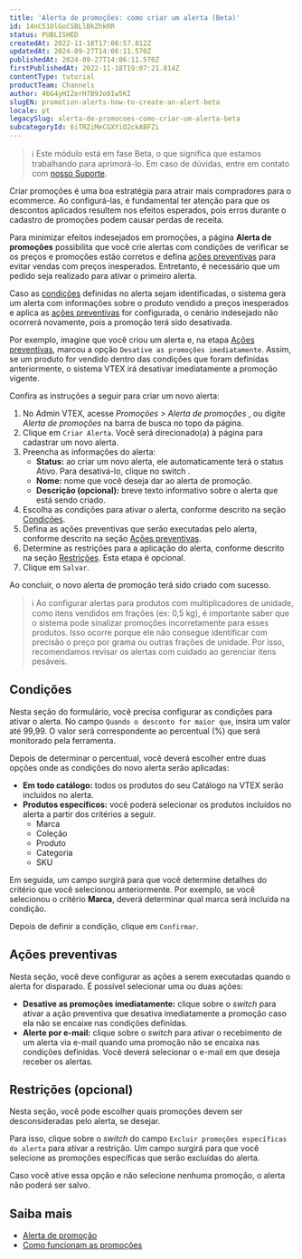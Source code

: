 ```yaml
---
title: 'Alerta de promoções: como criar um alerta (Beta)'
id: 14nC51OlGoCSBLlBkZhkRR
status: PUBLISHED
createdAt: 2022-11-18T17:08:57.812Z
updatedAt: 2024-09-27T14:06:11.570Z
publishedAt: 2024-09-27T14:06:11.570Z
firstPublishedAt: 2022-11-18T19:07:21.814Z
contentType: tutorial
productTeam: Channels
author: 46G4yHIZerH7B9Jo0Iw5KI
slugEN: promotion-alerts-how-to-create-an-alert-beta
locale: pt
legacySlug: alerta-de-promocoes-como-criar-um-alerta-beta
subcategoryId: 6iTRZiMeCGXYiO2ckABFZi
---
```


>ℹ️ Este módulo está em fase Beta, o que significa que estamos trabalhando para aprimorá-lo. Em caso de dúvidas, entre em contato com [nosso Suporte](https://support.vtex.com/hc/pt-br/requests).

Criar promoções é uma boa estratégia para atrair mais compradores para o ecommerce. Ao configurá-las, é fundamental ter atenção para que os descontos aplicados resultem nos efeitos esperados, pois erros durante o cadastro de promoções podem causar perdas de receita.

Para minimizar efeitos indesejados em promoções, a página **Alerta de promoções** possibilita que você crie alertas com condições de verificar se os preços e promoções estão corretos e defina [ações preventivas](#acoes-preventivas) para evitar vendas com preços inesperados. Entretanto, é necessário que um pedido seja realizado para ativar o primeiro alerta.

Caso as [condições](#condicoes) definidas no alerta sejam identificadas, o sistema gera um alerta com informações sobre o produto vendido a preços inesperados e aplica as [ações preventivas](#acoes-preventivas) for configurada, o cenário indesejado não ocorrerá novamente, pois a promoção terá sido desativada.

Por exemplo, imagine que você criou um alerta e, na etapa [Ações preventivas](#acoes-preventivas), marcou a opção `Desative as promoções imediatamente`. Assim, se um produto for vendido dentro das condições que foram definidas anteriormente, o sistema VTEX irá desativar imediatamente a promoção vigente.

Confira as instruções a seguir para criar um novo alerta:

1. No Admin VTEX, acesse *Promoções > Alerta de promoções* , ou digite *Alerta de promoções* na barra de busca no topo da página.
2. Clique em `Criar Alerta`. Você será direcionado(a) à página para cadastrar um novo alerta.
3. Preencha as informações do alerta:
   * **Status:** ao criar um novo alerta, ele automaticamente terá o status Ativo. Para desativá-lo, clique no switch <i class="fas fa-toggle-on"></i>.
   * **Nome:** nome que você deseja dar ao alerta de promoção.
   * **Descrição (opcional):** breve texto informativo sobre o alerta que está sendo criado.
4. Escolha as condições para ativar o alerta, conforme descrito na seção [Condições](#condicoes).
5. Defina as ações preventivas que serão executadas pelo alerta, conforme descrito na seção [Ações preventivas](#acoes-preventivas).
6. Determine as restrições para a aplicação do alerta, conforme descrito na seção [Restrições](#restricoes-opcional). Esta etapa é opcional.
7. Clique em `Salvar`.

Ao concluir, o novo alerta de promoção terá sido criado com sucesso.

>ℹ️ Ao configurar alertas para produtos com multiplicadores de unidade, como itens vendidos em frações (ex: 0,5 kg), é importante saber que o sistema pode sinalizar promoções incorretamente para esses produtos. Isso ocorre porque ele não consegue identificar com precisão o preço por grama ou outras frações de unidade. Por isso, recomendamos revisar os alertas com cuidado ao gerenciar itens pesáveis.

## Condições

Nesta seção do formulário,  você precisa configurar as condições para ativar o alerta. No campo `Quando o desconto for maior que`, insira um valor até 99,99. O valor será correspondente ao percentual (%) que será monitorado pela ferramenta.

Depois de determinar o percentual, você deverá escolher entre duas opções onde as condições do novo alerta serão aplicadas:

- **Em todo catálogo:** todos os produtos do seu Catálogo na VTEX serão incluídos no alerta.
- **Produtos específicos:** você poderá selecionar os produtos incluídos no alerta a partir dos critérios a seguir.
   * Marca
   * Coleção
   * Produto
   * Categoria
   * SKU

Em seguida, um campo surgirá para que você determine detalhes do critério que você selecionou anteriormente. Por exemplo, se você selecionou o critério **Marca**, deverá determinar qual marca será incluída na condição.

Depois de definir a condição, clique em `Confirmar`.

## Ações preventivas

Nesta seção, você deve configurar as ações a serem executadas quando o alerta for disparado. É possível selecionar uma ou duas ações:

- **Desative as promoções imediatamente:** clique sobre o *switch* <i class="fas fa-toggle-on"></i> para ativar a ação preventiva que desativa imediatamente a promoção caso ela não se encaixe nas condições definidas.
- **Alerte por e-mail:** clique sobre o *switch* <i class="fas fa-toggle-on"></i> para ativar o recebimento de um alerta via e-mail quando uma promoção não se encaixa nas condições definidas. Você deverá selecionar o e-mail em que deseja receber os alertas. 

## Restrições (opcional)

Nesta seção, você pode escolher quais promoções devem ser desconsideradas pelo alerta, se desejar.

Para isso, clique sobre o *switch* <i class="fas fa-toggle-on"></i> do campo `Excluir promoções específicas do alerta` para ativar a restrição. Um campo surgirá para que  você selecione as promoções específicas que serão excluídas do alerta.

Caso você ative essa opção e não selecione nenhuma promoção, o alerta não poderá ser salvo.

## Saiba mais

- [Alerta de promoção](https://help.vtex.com/pt/tutorial/alerta-de-promocoes-beta--3vDTjwoNtaxA1PUrkpEQLW)
- [Como funcionam as promoções](https://help.vtex.com/pt/tracks/promocoes--6asfF1vFYiZgTQtOzwJchR)
